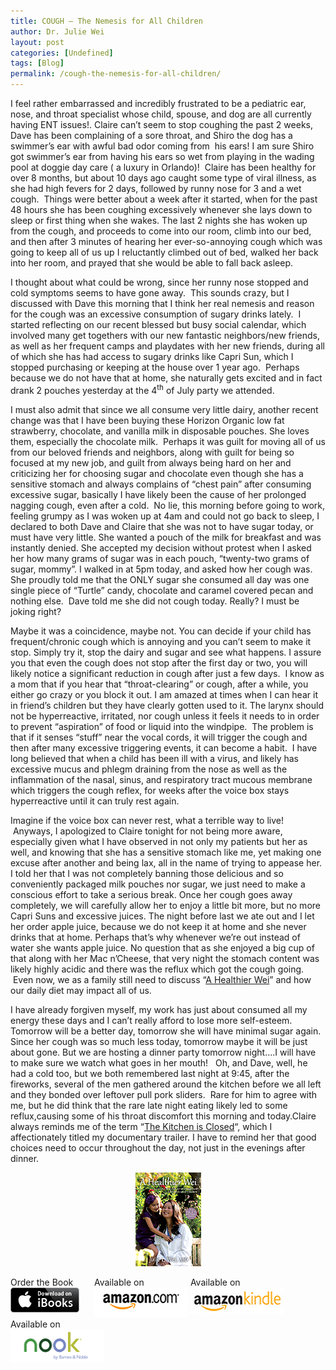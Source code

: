 ```yaml
---
title: COUGH – The Nemesis for All Children
author: Dr. Julie Wei
layout: post
categories: [Undefined]
tags: [Blog]
permalink: /cough-the-nemesis-for-all-children/
---
```

I feel rather embarrassed and incredibly frustrated to be a pediatric ear, nose, and throat specialist whose child, spouse, and dog are all currently having ENT issues!. Claire can’t seem to stop coughing the past 2 weeks, Dave has been complaining of a sore throat, and Shiro the dog has a swimmer&#8217;s ear with awful bad odor coming from  his ears! I am sure Shiro got swimmer&#8217;s ear from having his ears so wet from playing in the wading pool at doggie day care ( a luxury in Orlando)!  Claire has been healthy for over 8 months, but about 10 days ago caught some type of viral illness, as she had high fevers for 2 days, followed by runny nose for 3 and a wet cough.  Things were better about a week after it started, when for the past 48 hours she has been coughing excessively whenever she lays down to sleep or first thing when she wakes. The last 2 nights she has woken up from the cough, and proceeds to come into our room, climb into our bed, and then after 3 minutes of hearing her ever-so-annoying cough which was going to keep all of us up I reluctantly climbed out of bed, walked her back into her room, and prayed that she would be able to fall back asleep.

I thought about what could be wrong, since her runny nose stopped and cold symptoms seems to have gone away.  This sounds crazy, but I discussed with Dave this morning that I think her real nemesis and reason for the cough was an excessive consumption of sugary drinks lately.  I started reflecting on our recent blessed but busy social calendar, which involved many get togethers with our new fantastic neighbors/new friends, as well as her frequent camps and playdates with her new friends, during all of which she has had access to sugary drinks like Capri Sun, which I stopped purchasing or keeping at the house over 1 year ago.  Perhaps because we do not have that at home, she naturally gets excited and in fact drank 2 pouches yesterday at the 4<sup>th</sup> of July party we attended.

I must also admit that since we all consume very little dairy, another recent change was that I have been buying these Horizon Organic low fat strawberry, chocolate, and vanilla milk in disposable pouches. She loves them, especially the chocolate milk.  Perhaps it was guilt for moving all of us from our beloved friends and neighbors, along with guilt for being so focused at my new job, and guilt from always being hard on her and criticizing her for choosing sugar and chocolate even though she has a sensitive stomach and always complains of “chest pain” after consuming excessive sugar, basically I have likely been the cause of her prolonged nagging cough, even after a cold.  No lie, this morning before going to work, feeling grumpy as I was woken up at 4am and could not go back to sleep, I declared to both Dave and Claire that she was not to have sugar today, or must have very little. She wanted a pouch of the milk for breakfast and was instantly denied. She accepted my decision without protest when I asked her how many grams of sugar was in each pouch, “twenty-two grams of sugar, mommy”. I walked in at 5pm today, and asked how her cough was. She proudly told me that the ONLY sugar she consumed all day was one single piece of “Turtle” candy, chocolate and caramel covered pecan and nothing else.  Dave told me she did not cough today. Really? I must be joking right?

Maybe it was a coincidence, maybe not. You can decide if your child has frequent/chronic cough which is annoying and you can’t seem to make it stop. Simply try it, stop the dairy and sugar and see what happens. I assure you that even the cough does not stop after the first day or two, you will likely notice a significant reduction in cough after just a few days.  I know as a mom that if you hear that “throat-clearing” or cough, after a while, you either go crazy or you block it out. I am amazed at times when I can hear it in friend’s children but they have clearly gotten used to it. The larynx should not be hyperreactive, irritated, nor cough unless it feels it needs to in order to prevent “aspiration” of food or liquid into the windpipe.  The problem is that if it senses “stuff” near the vocal cords, it will trigger the cough and then after many excessive triggering events, it can become a habit.  I have long believed that when a child has been ill with a virus, and likely has excessive mucus and phlegm draining from the nose as well as the inflammation of the nasal, sinus, and respiratory tract mucous membrane which triggers the cough reflex, for weeks after the voice box stays hyperreactive until it can truly rest again.

Imagine if the voice box can never rest, what a terrible way to live!  Anyways, I apologized to Claire tonight for not being more aware, especially given what I have observed in not only my patients but her as well, and knowing that she has a sensitive stomach like me, yet making one excuse after another and being lax, all in the name of trying to appease her. I told her that I was not completely banning those delicious and so conveniently packaged milk pouches nor sugar, we just need to make a conscious effort to take a serious break. Once her cough goes away completely, we will carefully allow her to enjoy a little bit more, but no more Capri Suns and excessive juices. The night before last we ate out and I let her order apple juice, because we do not keep it at home and she never drinks that at home. Perhaps that’s why whenever we’re out instead of water she wants apple juice. No question that as she enjoyed a big cup of that along with her Mac n’Cheese, that very night the stomach content was likely highly acidic and there was the reflux which got the cough going.  Even now, we as a family still need to discuss &#8220;[A Healthier Wei][1]&#8221; and how our daily diet may impact all of us.

I have already forgiven myself, my work has just about consumed all my energy these days and I can’t really afford to lose more self-esteem.  Tomorrow will be a better day, tomorrow she will have minimal sugar again. Since her cough was so much less today, tomorrow maybe it will be just about gone. But we are hosting a dinner party tomorrow night….I will have to make sure we watch what goes in her mouth!   Oh, and Dave, well, he had a cold too, but we both remembered last night at 9:45, after the fireworks, several of the men gathered around the kitchen before we all left and they bonded over leftover pull pork sliders.  Rare for him to agree with me, but he did think that the rare late night eating likely led to some reflux,causing some of his throat discomfort this morning and today.Claire always reminds me of the term &#8220;[The Kitchen is Closed][2]&#8220;, which I affectionately titled my documentary trailer. I have to remind her that good choices need to occur throughout the day, not just in the evenings after dinner.

<span style="width:105px;display:table;margin:0 auto;"><a href="the-book/"><img src="/wp-content/uploads/2014/04/AHealthierWei_cover_150.png" /></a></span>

<p style="height:80px">
  <span style="width:130px;display:inline-block;vertical-align:top;"> Order the Book <a href="https://itunes.apple.com/us/book/a-healthier-wei/id806784060?ls=1&mt=11#" target="_blank" > <img class="size-full wp-image-944" alt="Apple iBooks" title="Apple iBooks" src="/wp-content/uploads/2014/02/Download_on_iBooks_Badge_US-UK_110x40_090513.png" width="110" height="40" /></a> </span> <span style="width:150px;display:inline-block;vertical-align:top;">Available on <a href="http://amzn.to/1fSNqeb" target="_blank" > <img class="size-full wp-image-945" alt="Amazon.com" title="Amazon.com" src="/wp-content/uploads/2014/02/amazon_com_logo_160.jpg" width="160" height="47" /> </a> </span> <span  style="width:150px;display:inline-block;vertical-align:top;">Available on <a href="http://amzn.to/1eHEfNl" target="_blank" > <img class="size-full wp-image-946" alt="Amazon Kindle" title="Amazon Kindle" src="/wp-content/uploads/2014/02/kindle_logo_160.jpg" width="160" height="43" /> </a> </span> <span style="width:150px;display:inline-block;vertical-align:top;">Available on <a href="http://www.barnesandnoble.com/w/a-healthier-wei-julie-wei/1118260302?ean=2940148244592&itm=1&usri=2940148244592" target="_blank" > <img class="size-full wp-image-947" alt="Nook" title="Nook" src="/wp-content/uploads/2014/02/nook_logo_160.png" width="160" height="52" /></a> </span>
</p>


 [1]: the-book/ "The Book"
 [2]: the-video/ "The Video"
 [3]: the-book